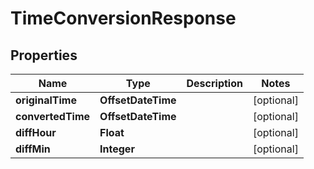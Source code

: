 

# TimeConversionResponse


## Properties

| Name | Type | Description | Notes |
|------------ | ------------- | ------------- | -------------|
|**originalTime** | **OffsetDateTime** |  |  [optional] |
|**convertedTime** | **OffsetDateTime** |  |  [optional] |
|**diffHour** | **Float** |  |  [optional] |
|**diffMin** | **Integer** |  |  [optional] |



